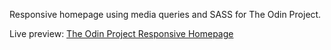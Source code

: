 Responsive homepage using media queries and SASS for The Odin Project.

Live preview: [The Odin Project Responsive Homepage](https://lingvvarm.github.io/responsive-odin/)
